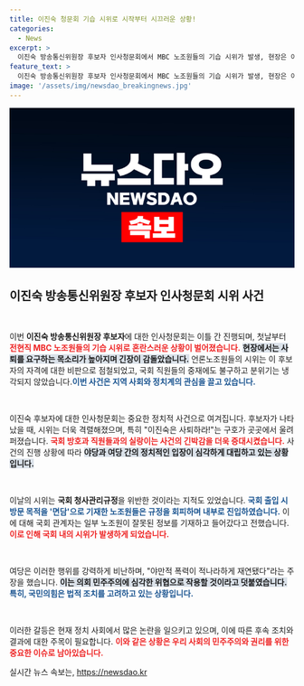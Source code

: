 ```yaml
---
title: 이진숙 청문회 기습 시위로 시작부터 시끄러운 상황!
categories:
  - News
excerpt: >
  이진숙 방송통신위원장 후보자 인사청문회에서 MBC 노조원들의 기습 시위가 발생, 현장은 아수라장으로 변모했습니다. 여당은 법적 조치를 예고하며 강력 반발하고 있습니다. 이 경과를 놓치지 마세요!
feature_text: >
  이진숙 방송통신위원장 후보자 인사청문회에서 MBC 노조원들의 기습 시위가 발생, 현장은 아수라장으로 변모했습니다. 여당은 법적 조치를 예고하며 강력 반발하고 있습니다. 이 경과를 놓치지 마세요!
image: '/assets/img/newsdao_breakingnews.jpg'
---
```


<p><img src="/assets/img/newsdao_breakingnews.jpg" alt="firstkoreanews 속보" /></p>

<h2 data-ke-size="size26">이진숙 방송통신위원장 후보자 인사청문회 시위 사건</h2>

<p data-ke-size="size16">&nbsp;</p>

<p>이번 <b>이진숙 방송통신위원장 후보자</b>에 대한 인사청문회는 이틀 간 진행되며, 첫날부터 <b><span style="color: #ee2323;">전현직 MBC 노조원들의 기습 시위로 혼란스러운 상황이 벌어졌습니다.</span></b> <b><span style="background-color: #21538527;">현장에서는 사퇴를 요구하는 목소리가 높아지며 긴장이 감돌았습니다.</span></b> 언론노조원들의 시위는 이 후보자의 자격에 대한 비판으로 점철되었고, 국회 직원들의 중재에도 불구하고 분위기는 냉각되지 않았습니다.<b><span style="color: #1a5490;">이번 사건은 지역 사회와 정치계의 관심을 끌고 있습니다.</span></b> </p>

<p data-ke-size="size16">&nbsp;</p>

<p>이진숙 후보자에 대한 인사청문회는 중요한 정치적 사건으로 여겨집니다. 후보자가 나타났을 때, 시위는 더욱 격렬해졌으며, 특히 "이진숙은 사퇴하라!"는 구호가 곳곳에서 울려 퍼졌습니다. <b><span style="color: #ee2323;">국회 방호과 직원들과의 실랑이는 사건의 긴박감을 더욱 증대시켰습니다.</span></b> 사건의 진행 상황에 따라 <b><span style="background-color: #21538527;">야당과 여당 간의 정치적인 입장이 심각하게 대립하고 있는 상황입니다.</span></b> </p>

<p data-ke-size="size16">&nbsp;</p>

<p>이날의 시위는 <b>국회 청사관리규정</b>을 위반한 것이라는 지적도 있었습니다. <b><span style="color: #1a5490;">국회 출입 시 방문 목적을 '면담'으로 기재한 노조원들은 규정을 회피하며 내부로 진입하였습니다.</span></b> 이에 대해 국회 관계자는 일부 노조원이 잘못된 정보를 기재하고 들어갔다고 전했습니다. <b><span style="color: #ee2323;">이로 인해 국회 내의 시위가 발생하게 되었습니다.</span></b> </p>

<p data-ke-size="size16">&nbsp;</p>

<p>여당은 이러한 행위를 강력하게 비난하며, "야만적 폭력이 적나라하게 재연됐다"라는 주장을 했습니다. <b><span style="background-color: #21538527;">이는 의회 민주주의에 심각한 위협으로 작용할 것이라고 덧붙였습니다.</span></b> <b><span style="color: #1a5490;">특히, 국민의힘은 법적 조치를 고려하고 있는 상황입니다.</span></b> </p>

<p data-ke-size="size16">&nbsp;</p>

<p>이러한 갈등은 현재 정치 사회에서 많은 논란을 일으키고 있으며, 이에 따른 후속 조치와 결과에 대한 주목이 필요합니다. <b><span style="color: #ee2323;">이와 같은 상황은 우리 사회의 민주주의와 권리를 위한 중요한 이슈로 남아있습니다.</span></b></p>
실시간 뉴스 속보는, <a href="https://newsdao.kr" rel="dofollow">https://newsdao.kr</a>


